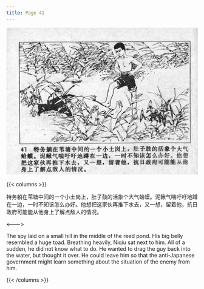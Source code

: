 ```yaml
---
title: Page 41
---
```


![niqiu page](./../../images/niqiu/seifert0397_nqkg_0045_041.jpg)

{{< columns >}}

特务躺在苇塘中间的一个小土岗上，肚子鼓的活象个大气蛤蟆。泥鳅气喘吁吁地蹲在一边，一时不知该怎么办好。他想把这家伙再推下水去，又一想，留着他，抗日政府可能能从他身上了解点敌人的情况。

<--->

The spy laid on a small hill in the middle of the reed pond. His big belly resembled a huge toad. Breathing heavily, Niqiu sat next to him. All of a sudden, he did not know what to do. He wanted to drag the guy back into the water, but thought it over. He could leave him so that the anti-Japanese government might learn something about the situation of the enemy from him.

{{< /columns >}}
